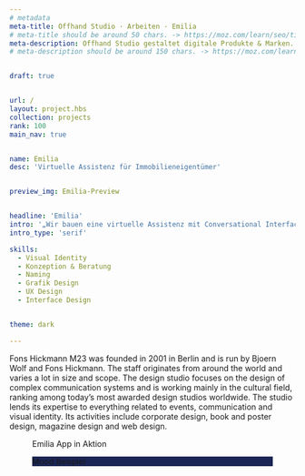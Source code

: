 ```yaml
---
# metadata
meta-title: Offhand Studio · Arbeiten · Emilia
# meta-title should be around 50 chars. -> https://moz.com/learn/seo/title-tag
meta-description: Offhand Studio gestaltet digitale Produkte & Marken. Wir sind Experten in Visual Identity Design, UX und UI Design.
# meta-description should be around 150 chars. -> https://moz.com/learn/seo/meta-description


draft: true


url: /
layout: project.hbs
collection: projects
rank: 100
main_nav: true


name: Emilia
desc: 'Virtuelle Assistenz für Immobilieneigentümer'


preview_img: Emilia-Preview


headline: 'Emilia'
intro: '„Wir bauen eine virtuelle Assistenz mit Conversational Interface — Hast Du Lust?”'
intro_type: 'serif'

skills:
  - Visual Identity
  - Konzeption & Beratung
  - Naming
  - Grafik Design
  - UX Design
  - Interface Design


theme: dark

---
```




Fons Hickmann M23 was founded in 2001 in Berlin and is run by Bjoern Wolf and Fons Hickmann. The staff originates from around the world and varies a lot in size and scope.
The design studio focuses on the design of complex communication systems and is working mainly in the cultural field, ranking among today’s most awarded design studios worldwide.
The studio lends its expertise to everything related to events, communication and visual identity. Its activities include corporate design, book and poster design, magazine design and web design.



  <figure class="slide" style="background-image:url('/assets/img/emilia--04-iPhone-11-Mockups.jpg')">
    <figcaption>Emilia App in Aktion</figcaption>
  </figure>
  <figure class="slide" style="background-color:#1a2455">
    <figcaption>
    Mood Beispiel
    </figcaption>
  </figure>
